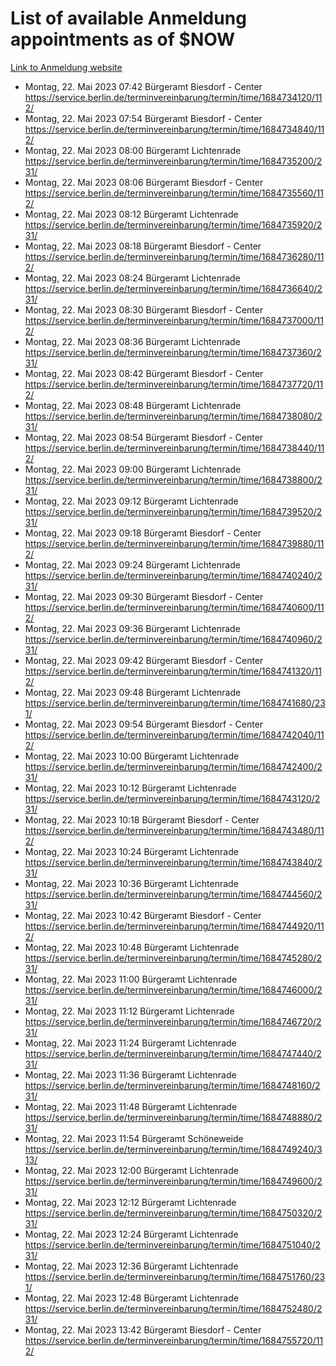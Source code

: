 # List of available Anmeldung appointments as of $NOW
[Link to Anmeldung website](https://service.berlin.de/terminvereinbarung/termin/tag.php?termin=1&anliegen[]=120686&dienstleisterlist=122210,122217,327316,122219,327312,122227,327314,122231,327346,122243,327348,122254,122252,329742,122260,329745,122262,329748,122271,327278,122273,327274,122277,327276,330436,122280,327294,122282,327290,122284,327292,122291,327270,122285,327266,122286,327264,122296,327268,150230,329760,122297,327286,122294,327284,122312,329763,122314,329775,122304,327330,122311,327334,122309,327332,317869,122281,327352,122279,329772,122283,122276,327324,122274,327326,122267,329766,122246,327318,122251,327320,122257,327322,122208,327298,122226,327300&herkunft=http%3A%2F%2Fservice.berlin.de%2Fdienstleistung%2F120686%2F)
- Montag, 22. Mai 2023 07:42 Bürgeramt Biesdorf - Center https://service.berlin.de/terminvereinbarung/termin/time/1684734120/112/
- Montag, 22. Mai 2023 07:54 Bürgeramt Biesdorf - Center https://service.berlin.de/terminvereinbarung/termin/time/1684734840/112/
- Montag, 22. Mai 2023 08:00 Bürgeramt Lichtenrade https://service.berlin.de/terminvereinbarung/termin/time/1684735200/231/
- Montag, 22. Mai 2023 08:06 Bürgeramt Biesdorf - Center https://service.berlin.de/terminvereinbarung/termin/time/1684735560/112/
- Montag, 22. Mai 2023 08:12 Bürgeramt Lichtenrade https://service.berlin.de/terminvereinbarung/termin/time/1684735920/231/
- Montag, 22. Mai 2023 08:18 Bürgeramt Biesdorf - Center https://service.berlin.de/terminvereinbarung/termin/time/1684736280/112/
- Montag, 22. Mai 2023 08:24 Bürgeramt Lichtenrade https://service.berlin.de/terminvereinbarung/termin/time/1684736640/231/
- Montag, 22. Mai 2023 08:30 Bürgeramt Biesdorf - Center https://service.berlin.de/terminvereinbarung/termin/time/1684737000/112/
- Montag, 22. Mai 2023 08:36 Bürgeramt Lichtenrade https://service.berlin.de/terminvereinbarung/termin/time/1684737360/231/
- Montag, 22. Mai 2023 08:42 Bürgeramt Biesdorf - Center https://service.berlin.de/terminvereinbarung/termin/time/1684737720/112/
- Montag, 22. Mai 2023 08:48 Bürgeramt Lichtenrade https://service.berlin.de/terminvereinbarung/termin/time/1684738080/231/
- Montag, 22. Mai 2023 08:54 Bürgeramt Biesdorf - Center https://service.berlin.de/terminvereinbarung/termin/time/1684738440/112/
- Montag, 22. Mai 2023 09:00 Bürgeramt Lichtenrade https://service.berlin.de/terminvereinbarung/termin/time/1684738800/231/
- Montag, 22. Mai 2023 09:12 Bürgeramt Lichtenrade https://service.berlin.de/terminvereinbarung/termin/time/1684739520/231/
- Montag, 22. Mai 2023 09:18 Bürgeramt Biesdorf - Center https://service.berlin.de/terminvereinbarung/termin/time/1684739880/112/
- Montag, 22. Mai 2023 09:24 Bürgeramt Lichtenrade https://service.berlin.de/terminvereinbarung/termin/time/1684740240/231/
- Montag, 22. Mai 2023 09:30 Bürgeramt Biesdorf - Center https://service.berlin.de/terminvereinbarung/termin/time/1684740600/112/
- Montag, 22. Mai 2023 09:36 Bürgeramt Lichtenrade https://service.berlin.de/terminvereinbarung/termin/time/1684740960/231/
- Montag, 22. Mai 2023 09:42 Bürgeramt Biesdorf - Center https://service.berlin.de/terminvereinbarung/termin/time/1684741320/112/
- Montag, 22. Mai 2023 09:48 Bürgeramt Lichtenrade https://service.berlin.de/terminvereinbarung/termin/time/1684741680/231/
- Montag, 22. Mai 2023 09:54 Bürgeramt Biesdorf - Center https://service.berlin.de/terminvereinbarung/termin/time/1684742040/112/
- Montag, 22. Mai 2023 10:00 Bürgeramt Lichtenrade https://service.berlin.de/terminvereinbarung/termin/time/1684742400/231/
- Montag, 22. Mai 2023 10:12 Bürgeramt Lichtenrade https://service.berlin.de/terminvereinbarung/termin/time/1684743120/231/
- Montag, 22. Mai 2023 10:18 Bürgeramt Biesdorf - Center https://service.berlin.de/terminvereinbarung/termin/time/1684743480/112/
- Montag, 22. Mai 2023 10:24 Bürgeramt Lichtenrade https://service.berlin.de/terminvereinbarung/termin/time/1684743840/231/
- Montag, 22. Mai 2023 10:36 Bürgeramt Lichtenrade https://service.berlin.de/terminvereinbarung/termin/time/1684744560/231/
- Montag, 22. Mai 2023 10:42 Bürgeramt Biesdorf - Center https://service.berlin.de/terminvereinbarung/termin/time/1684744920/112/
- Montag, 22. Mai 2023 10:48 Bürgeramt Lichtenrade https://service.berlin.de/terminvereinbarung/termin/time/1684745280/231/
- Montag, 22. Mai 2023 11:00 Bürgeramt Lichtenrade https://service.berlin.de/terminvereinbarung/termin/time/1684746000/231/
- Montag, 22. Mai 2023 11:12 Bürgeramt Lichtenrade https://service.berlin.de/terminvereinbarung/termin/time/1684746720/231/
- Montag, 22. Mai 2023 11:24 Bürgeramt Lichtenrade https://service.berlin.de/terminvereinbarung/termin/time/1684747440/231/
- Montag, 22. Mai 2023 11:36 Bürgeramt Lichtenrade https://service.berlin.de/terminvereinbarung/termin/time/1684748160/231/
- Montag, 22. Mai 2023 11:48 Bürgeramt Lichtenrade https://service.berlin.de/terminvereinbarung/termin/time/1684748880/231/
- Montag, 22. Mai 2023 11:54 Bürgeramt Schöneweide https://service.berlin.de/terminvereinbarung/termin/time/1684749240/313/
- Montag, 22. Mai 2023 12:00 Bürgeramt Lichtenrade https://service.berlin.de/terminvereinbarung/termin/time/1684749600/231/
- Montag, 22. Mai 2023 12:12 Bürgeramt Lichtenrade https://service.berlin.de/terminvereinbarung/termin/time/1684750320/231/
- Montag, 22. Mai 2023 12:24 Bürgeramt Lichtenrade https://service.berlin.de/terminvereinbarung/termin/time/1684751040/231/
- Montag, 22. Mai 2023 12:36 Bürgeramt Lichtenrade https://service.berlin.de/terminvereinbarung/termin/time/1684751760/231/
- Montag, 22. Mai 2023 12:48 Bürgeramt Lichtenrade https://service.berlin.de/terminvereinbarung/termin/time/1684752480/231/
- Montag, 22. Mai 2023 13:42 Bürgeramt Biesdorf - Center https://service.berlin.de/terminvereinbarung/termin/time/1684755720/112/
